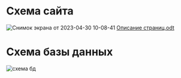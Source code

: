 # Схема сайта
![Снимок экрана от 2023-04-30 10-08-41](https://user-images.githubusercontent.com/92950412/235340610-bc84d333-0386-4f7b-9514-23a50f5d6e5b.png)
[Описание страниц.odt](https://github.com/ibobrov2002/WebPrak/files/11360831/default.odt)
# Схема базы данных
![схема бд](https://user-images.githubusercontent.com/92950412/235342409-2fa54cc8-e1a9-41ac-80b1-6bac00f87623.jpg)
